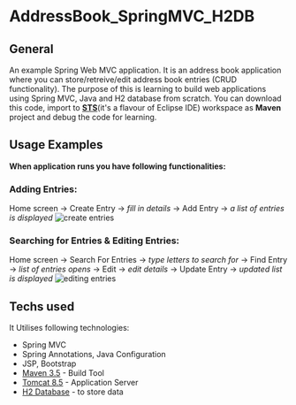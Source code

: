 # AddressBook_SpringMVC_H2DB

## General
An example Spring Web MVC application. 
It is an address book application where you can store/retreive/edit address book entries (CRUD functionality).
The purpose of this is learning to build web applications using Spring MVC, Java and H2 database from scratch.
You can download this code, import to [**STS**](https://spring.io/tools/sts/all)(it's a flavour of Eclipse IDE) workspace as **Maven** project and debug the code for learning.

## Usage Examples
**When application runs you have following functionalities:**
### Adding Entries:
Home screen -> Create Entry -> *fill in details* -> Add Entry -> *a list of entries is displayed*
![create entries](https://user-images.githubusercontent.com/11411618/27771905-36df359e-5f50-11e7-8fe4-d5f14fc72f08.gif)

### Searching for Entries & Editing Entries:
Home screen -> Search For Entries -> *type letters to search for* -> Find Entry -> *list of entries opens* -> Edit -> *edit details* -> Update Entry -> *updated list is displayed*
![editing entries](https://user-images.githubusercontent.com/11411618/27772236-e0c15a24-5f55-11e7-80b9-7a7399b74e46.gif)

## Techs used
It Utilises following technologies:
* Spring MVC
* Spring Annotations, Java Configuration
* JSP, Bootstrap
* [Maven 3.5](https://maven.apache.org/download.cgi) - Build Tool
* [Tomcat 8.5](https://tomcat.apache.org/) - Application Server
* [H2 Database](http://www.h2database.com/html/main.html) - to store data






